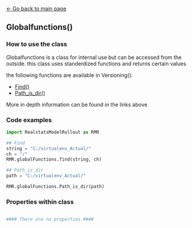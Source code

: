 [<- Go back to main page](https://bharkema.github.io/RealstatsModelRollout/)

## Globalfunctions()

### How to use the class
Globalfunctions is a class for internal use but can be accessed from the outside. this class uses standerdized functions and returns certain values

the following functions are available in Versioning():
* [Find()](https://bharkema.github.io/RealstatsModelRollout/functions/find)
* [Path_is_dir()](https://bharkema.github.io/RealstatsModelRollout/functions/pathisdir)

More in depth information can be found in the links above

### Code examples
``` python 
import RealstatsModelRollout as RMR

## Find
string = "C:/virtualenv_Actual/"
ch = "/"
RMR.globalFunctions.find(string, ch)

## Path_is_dir
path = "C:/virtualenv_Actual/"

RMR.globalFunctions.Path_is_dir(path)

```


### Properties within class
``` python

#### There are no properties ####

```